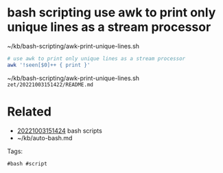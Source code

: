 # bash scripting use awk to print only unique lines as a stream processor
~/kb/bash-scripting/awk-print-unique-lines.sh
```bash
# use awk to print only unique lines as a stream processor
awk '!seen[$0]++ { print }'
```

~/kb/bash-scripting/awk-print-unique-lines.sh
` zet/20221003151422/README.md `

# Related

- [20221003151424](/zet/20221003151424/README.md) bash scripts
- ~/kb/auto-bash.md

Tags:

    #bash #script 
